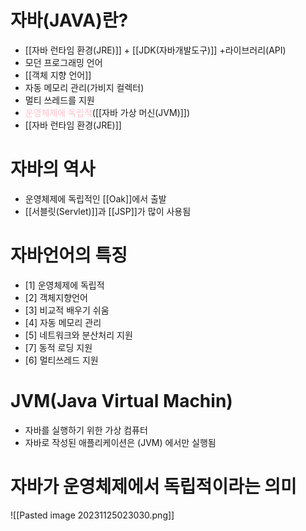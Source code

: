# 자바(JAVA)란?
- [[자바 런타임 환경(JRE)]] + [[JDK(자바개발도구)]] +라이브러리(API)
- 모던 프로그래밍 언어
- [[객체 지향 언어]]
- 자동 메모리 관리(가비지 컬렉터)
- 멀티 쓰레드를 지원
- <span style="color:pink">운영체제에 독립적</span>([[자바 가상 머신(JVM)]])
- [[자바 런타임 환경(JRE)]]

# 자바의 역사
-  운영체제에 독립적인 [[Oak]]에서 출발
-  [[서블릿(Servlet)]]과 [[JSP]]가 많이 사용됨

# 자바언어의 특징
- [1] 운영체제에 독립적
- [2] 객체지향언어
- [3] 비교적 배우기 쉬움
- [4]  자동 메모리 관리
- [5] 네트워크와 분산처리 지원
- [7] 동적 로딩 지원
- [6] 멀티쓰레드 지원


# JVM(Java Virtual Machin)
- 자바를 실행하기 위한 가상 컴퓨터
- 자바로 작성된 애플리케이션은 (JVM) 에서만 실행됨

# 자바가 운영체제에서 독립적이라는 의미
![[Pasted image 20231125023030.png]]
